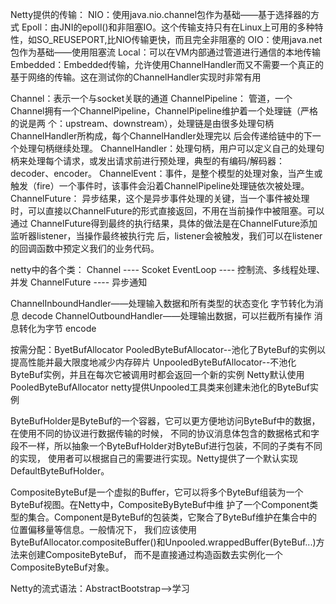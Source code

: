 Netty提供的传输：
NIO：使用java.nio.channel包作为基础——基于选择器的方式
Epoll：由JNI的epoll()和非阻塞IO。这个传输支持只有在Linux上可用的多种特性，如SO_REUSEPORT,比NIO传输更快，而且完全非阻塞的
OIO：使用java.net包作为基础——使用阻塞流
Local：可以在VM内部通过管道进行通信的本地传输
Embedded：Embedded传输，允许使用ChannelHandler而又不需要一个真正的基于网络的传输。这在测试你的ChannelHandler实现时非常有用


Channel：表示一个与socket关联的通道
ChannelPipeline： 管道，一个Channel拥有一个ChannelPipeline，ChannelPipeline维护着一个处理链（严格的说是两 个：upstream、downstream），处理链是由很多处理句柄ChannelHandler所构成，每个ChannelHandler处理完以 后会传递给链中的下一个处理句柄继续处理。
ChannelHandler：处理句柄，用户可以定义自己的处理句柄来处理每个请求，或发出请求前进行预处理，典型的有编码/解码器：decoder、encoder。
ChannelEvent：事件，是整个模型的处理对象，当产生或触发（fire）一个事件时，该事件会沿着ChannelPipeline处理链依次被处理。
ChannelFuture： 异步结果，这个是异步事件处理的关键，当一个事件被处理时，可以直接以ChannelFuture的形式直接返回，不用在当前操作中被阻塞。可以通过 ChannelFuture得到最终的执行结果，具体的做法是在ChannelFuture添加监听器listener，当操作最终被执行完 后，listener会被触发，我们可以在listener的回调函数中预定义我们的业务代码。

netty中的各个类：
Channel ---- Scoket
EventLoop ---- 控制流、多线程处理、并发
ChannelFuture ---- 异步通知

ChannelInboundHandler——处理输入数据和所有类型的状态变化  字节转化为消息 decode
ChannelOutboundHandler——处理输出数据，可以拦截所有操作  消息转化为字节 encode


按需分配：ByetBufAllocator
PooledByteBufAllocator--池化了ByteBuf的实例以提高性能并最大限度地减少内存碎片
UnpooledByteBufAllocator--不池化ByteBuf实例，并且在每次它被调用时都会返回一个新的实例
Netty默认使用PooledByteBufAllocator
netty提供Unpooled工具类来创建未池化的ByteBuf实例


ByteBufHolder是ByteBuf的一个容器，它可以更方便地访问ByteBuf中的数据，在使用不同的协议进行数据传输的时候，
不同的协议消息体包含的数据格式和字段不一样，所以抽象一个ByteBufHolder对ByteBuf进行包装，不同的子类有不同的实现，
使用者可以根据自己的需要进行实现。Netty提供了一个默认实现DefaultByteBufHolder。

CompositeByteBuf是一个虚拟的Buffer，它可以将多个ByteBuf组装为一个ByteBuf视图。在Netty中，CompositeByByteBuf中维
护了一个Component类型的集合。Component是ByteBuf的包装类，它聚合了ByteBuf维护在集合中的位置偏移量等信息。一般情况下，
我们应该使用ByteBufAllocator.compositeBuffer()和Unpooled.wrappedBuffer(ByteBuf...)方法来创建CompositeByteBuf，
而不是直接通过构造函数去实例化一个CompositeByteBuf对象。


Netty的流式语法：AbstractBootstrap-->学习